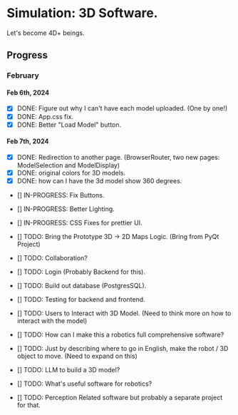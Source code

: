 # Simulation: 3D Software.

Let's become 4D+ beings. 

## Progress

### February
#### Feb 6th, 2024 
- [x] DONE: Figure out why I can't have each model uploaded. (One by one!)
- [x] DONE: App.css fix. 
- [x] DONE: Better "Load Model" button.

#### Feb 7th, 2024 
- [x] DONE: Redirection to another page. (BrowserRouter, two new pages: ModelSelection and ModelDisplay) 
- [x] DONE: original colors for 3D models. 
- [x] DONE: how can I have the 3d model show 360 degrees. 

- [] IN-PROGRESS: Fix Buttons. 
- [] IN-PROGRESS: Better Lighting. 
- [] IN-PROGRESS: CSS Fixes for prettier UI. 

- [] TODO: Bring the Prototype 3D -> 2D Maps Logic. (Bring from PyQt Project)
- [] TODO: Collaboration?
- [] TODO: Login (Probably Backend for this). 
- [] TODO: Build out database (PostgresSQL). 
- [] TODO: Testing for backend and frontend.
- [] TODO: Users to Interact with 3D Model. (Need to think more on how to interact with the model)
- [] TODO: How can I make this a robotics full comprehensive software?
- [] TODO: Just by describing where to go in English, make the robot / 3D object to move. (Need to expand on this)
- [] TODO: LLM to build a 3D model? 

- [] TODO: What's useful software for robotics?
- [] TODO: Perception Related software but probably a separate project for that. 
